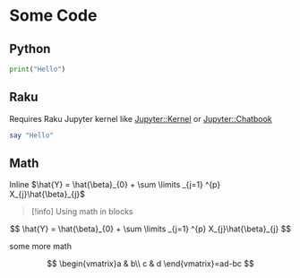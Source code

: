 # Some Code
## Python

```python
print("Hello")
```
## Raku
Requires Raku Jupyter kernel like [Jupyter::Kernel](https://raku.land/zef:bduggan/Jupyter::Kernel) or [Jupyter::Chatbook](https://raku.land/zef:antononcube/Jupyter::Chatbook) 

```raku
say "Hello"
```

## Math
Inline $\hat{Y} = \hat{\beta}_{0} + \sum \limits _{j=1} ^{p} X_{j}\hat{\beta}_{j}$

> [!info]
> Using math in blocks

$$
\hat{Y} = \hat{\beta}_{0} + \sum \limits _{j=1} ^{p} X_{j}\hat{\beta}_{j}
$$

some more math

$$
\begin{vmatrix}a & b\\
c & d
\end{vmatrix}=ad-bc
$$